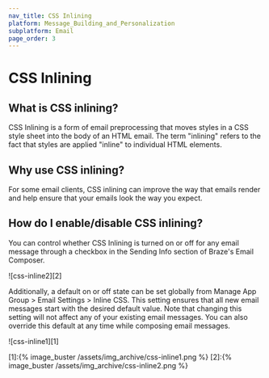 ```yaml
---
nav_title: CSS Inlining
platform: Message_Building_and_Personalization
subplatform: Email
page_order: 3
---
```

# CSS Inlining

## What is CSS inlining?

CSS Inlining is a form of email preprocessing that moves styles in a CSS style sheet into the body of an HTML email. The term "inlining" refers to the fact that styles are applied "inline" to individual HTML elements.

## Why use CSS inlining?

For some email clients, CSS inlining can improve the way that emails render and help ensure that your emails look the way you expect.

## How do I enable/disable CSS inlining?

You can control whether CSS Inlining is turned on or off for any email message through a checkbox in the Sending Info section of Braze's Email Composer.

![css-inline2][2]

Additionally, a default on or off state can be set globally from Manage App Group > Email Settings > Inline CSS. This setting ensures that all new email messages start with the desired default value. Note that changing this setting will not affect any of your existing email messages. You can also override this default at any time while composing email messages.

![css-inline1][1]

[1]:{% image_buster /assets/img_archive/css-inline1.png %}
[2]:{% image_buster /assets/img_archive/css-inline2.png %}
